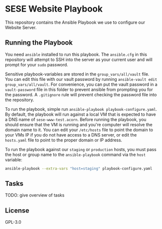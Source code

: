 # SESE Website Playbook

This repository contains the Ansible Playbook we use to configure our Website
Server.


## Running the Playbook

You need `ansible` installed to run this playbook. The `ansible.cfg` in this
repository will attempt to SSH into the server as your current user and will
prompt for your `sudo` password.

Sensitive playbook-variables are stored in the `group_vars/all/vault` file. You
can edit this file with our vault password by running `ansible-vault edit
group_vars/all/vault`. For convenience, you can put the vault password in a
`vault-password` file in this folder to prevent ansible from prompting you for
the password. A `.gitignore` rule will prevent checking the password file into
the repository.

To run the playbook, simple run `ansible-playbook playbook-configure.yaml`. By default,
the playbook will run against a local VM that is expected to have a DNS name of
`sese-www-test.acorn`. Before running the playbook, you should ensure that the
VM is running and you're computer will resolve the domain name to it. You can
edit your `/etc/hosts` file to point the domain to your VMs IP if you do not
have access to a DNS server, or edit the `hosts.yaml` file to point to the
proper domain or IP address.

To run the playbook against our `staging` or `production` hosts, you must pass
the host or group name to the `ansible-playbook` command via the `host`
variable:

```sh
ansible-playbook --extra-vars "host=staging" playbook-configure.yaml
```


## Tasks

TODO: give overview of tasks


## License

GPL-3.0
